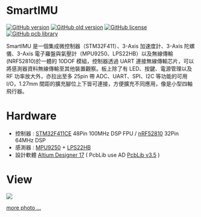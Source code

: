SmartIMU
========
[![GitHub version](https://img.shields.io/badge/version-v2.0-brightgreen.svg)](https://github.com/KitSprout/SmartIMU)
[![GitHub old version](https://img.shields.io/badge/old%20version-%20v1.4-green.svg)](https://github.com/KitSprout/SmartIMU/releases/tag/v1.4)
[![GitHub license](https://img.shields.io/badge/license-%20MIT%20%2F%20CC%20BY--SA%204.0-blue.svg)](https://github.com/KitSprout/SmartIMU/blob/master/LICENSE)
[![GitHub pcb library](https://img.shields.io/badge/pcb%20library-%20v3.4-yellow.svg)](https://github.com/KitSprout/AltiumDesigner_PcbLibrary/releases/tag/v3.4)

SmartIMU 是一個集成微控制器（STM32F411）、3-Axis 加速度計、3-Axis 陀螺儀、3-Axis 電子羅盤與氣壓計（MPU9250、LPS22HB）以及無線傳輸(NRF52810)於一體的 10DOF 模組，控制器透過 UART 連接無線傳輸芯片，可以將感測器資料無線傳輸至其他裝置觀察。板上除了有 LED、按鍵、電源管理以及 RF 功率放大外，亦拉出至多 25pin 帶 ADC、UART、SPI、I2C 等功能的可用 I/O，1.27mm 間距的擴充腳位上下皆可連接，方便擴充不同應用，像是小型四軸飛行器。

Hardware
========
* 控制器 : [STM32F411CE](http://www.st.com/en/microcontrollers/stm32f411ce.html) 48Pin 100MHz DSP FPU / [nRF52810](https://www.nordicsemi.com/eng/Products/nRF52810) 32Pin 64MHz DSP
* 感測器 : [MPU9250](https://www.invensense.com/products/motion-tracking/9-axis/mpu-9250/) + [LPS22HB](http://www.st.com/content/st_com/en/products/mems-and-sensors/pressure-sensors/lps22hb.html)
* 設計軟體 [Altium Designer 17](http://www.altium.com/altium-designer/overview) ( PcbLib use AD [PcbLib v3.5](https://github.com/KitSprout/AltiumDesigner_PcbLibrary/releases/tag/v3.5) )

View
========
<img src="https://lh3.googleusercontent.com/vuOnFSbCXZSxmVgM623l0JFNEgyxqu17yySa1KW5LJBU6QGGS6dqaSLUCAVrBen6HgI8VxRED_5u_p6niexjys-qeZ-zLQTPON7w5VLHstTBcGmlDrEjR9481eprBPwEY158f3Rnka-IEm5Z_xVPwNicyVsX2PX009NyoDPcI0TikYiH1IQhYoDg4OSUoWMvsa9wFyVVCaOqwm-5BZDFXGrjdNjtVFvKZemu2QdVuLCNlaSI9AIpd1sm9zoclItVYSR1ZKa2i570IhaV3C3NkbJGfVs4KWJpYkVjtalnRH0BJoEdzIHr6meF0bJ9oxGciQpuPEtX3g5iW16nnkF9vqbNlHgXuPIZajkq44RPHnx5MfZQkMnhXJE83G5A66v-5oPG_L3FeU1kR0IO2rym1PN2iBc7e5xOFnuz_9kmJkAlKMR2Zmd4ulU4_CEh2yZxo5CjOOKPUUUH23Tz4cxdDz9Dl5tOWJjM5Te-lDCmxbJwpVev9_r3mbO3pQ5aOUDXcXiP3sv6q8HDE-MKqAI5H_1YcZSbVzY2WbTIog9G7qP-5_o0O8TAjKHWHdIXfAcTLLNkjCv38meO1ef9lzKZQIv2PZXqCZEWG3LDE4I=w2086-h1564-no"/>
<br />

[more photo ...](https://goo.gl/photos/EfpjMtSc4LyJ7H2Q7)

